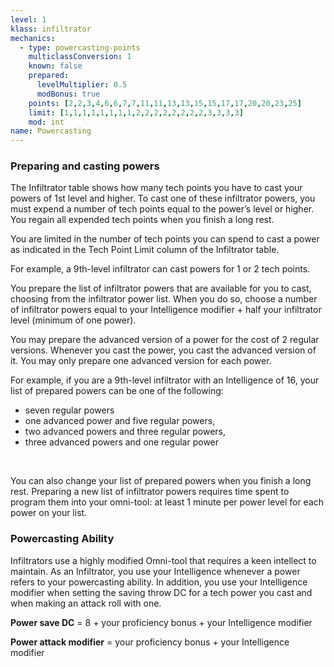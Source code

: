 ```yaml
---
level: 1
klass: infiltrator
mechanics:
  - type: powercasting-points
    multiclassConversion: 1
    known: false
    prepared:
      levelMultiplier: 0.5
      modBonus: true
    points: [2,2,3,4,6,6,7,7,11,11,13,13,15,15,17,17,20,20,23,25]
    limit: [1,1,1,1,1,1,1,1,2,2,2,2,2,2,2,2,3,3,3,3]
    mod: int
name: Powercasting
---
```

### Preparing and casting powers
The Infiltrator table shows how many tech points you have to cast your powers of 1st level and higher. To cast one of these
infiltrator powers, you must expend a number of tech points equal to the power’s level or higher. You regain all
expended tech points when you finish a long rest.

You are limited in the number of tech points you can spend to cast a power as indicated in the Tech Point Limit column
of the Infiltrator table.

For example, a 9th-level infiltrator can cast powers for 1 or 2 tech points.

You prepare the list of infiltrator powers that are available for you to cast, choosing from the infiltrator power list.
When you do so, choose a number of infiltrator powers equal to your Intelligence modifier + half your infiltrator level
(minimum of one power).

You may prepare the advanced version of a power for the cost of 2 regular versions. Whenever you cast the power,
you cast the advanced version of it. You may only prepare one advanced version for each power.

For example, if you are a 9th-level infiltrator with an Intelligence of 16, your list of prepared powers can be one of the following:

- seven regular powers
- one advanced power and five regular powers,
- two advanced powers and three regular powers,
- three advanced powers and one regular power

<br>

You can also change your list of prepared powers when you finish a long rest. Preparing a new list of infiltrator powers
requires time spent to program them into your omni-tool: at least 1 minute per power level for each power on your list.

### Powercasting Ability

Infiltrators use a highly modified Omni-tool that requires a keen intellect to maintain. As an Infiltrator, you use your
Intelligence whenever a power refers to your powercasting ability. In addition, you use your Intelligence modifier when
setting the saving throw DC for a tech power you cast and when making an attack roll with one.

__Power save DC__ = 8 + your proficiency bonus + your Intelligence modifier

__Power attack modifier__ = your proficiency bonus + your Intelligence modifier
